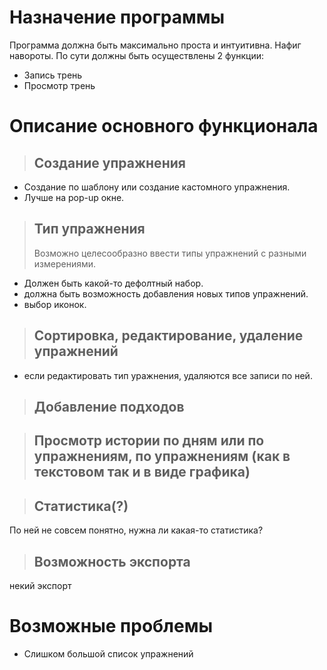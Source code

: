 # Назначение программы #

Программа должна быть максимально проста и интуитивна.
Нафиг навороты.
По сути должны быть осуществлены 2 функции:
  * Запись трень
  * Просмотр трень

# Описание основного функционала #

> ## Создание упражнения ##
  * Создание по шаблону или создание кастомного упражнения.
  * Лучше на pop-up окне.


> ## Тип упражнения ##
> Возможно целесообразно ввести типы упражнений с разными измерениями.
  * Должен быть какой-то дефолтный набор.
  * должна быть возможность добавления новых типов упражнений.
  * выбор иконок.

> ## Сортировка, редактирование, удаление упражнений ##
  * если редактировать тип уражнения, удаляются все записи по ней.

> ## Добавление подходов ##

> ## Просмотр истории по дням или по упражнениям, по упражнениям (как в текстовом так и в виде графика) ##

> ## Статистика(?) ##
По ней не совсем понятно, нужна ли какая-то статистика?

> ## Возможность экспорта ##
некий экспорт
# Возможные проблемы #
  * Слишком большой список упражнений